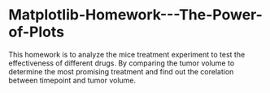 # Matplotlib-Homework---The-Power-of-Plots
This homework is to analyze the mice treatment experiment to test the effectiveness of different drugs. By comparing the tumor volume to determine the most promising treatment and find out the corelation between timepoint and tumor volume.
